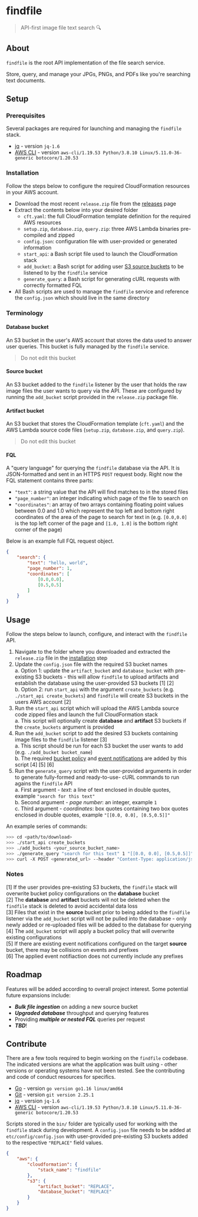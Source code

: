 # findfile

> API-first image file text search 🔍

## About

`findfile` is the root API implementation of the file search service.  

Store, query, and manage your JPGs, PNGs, and PDFs like you're searching text documents.  

## Setup

### Prerequisites

Several packages are required for launching and managing the `findfile` stack.  

- [jq](https://stedolan.github.io/jq/) - version `jq-1.6`  
- [AWS CLI](https://aws.amazon.com/cli/) - version `aws-cli/1.19.53 Python/3.8.10 Linux/5.11.0-36-generic botocore/1.20.53`  

### Installation

Follow the steps below to configure the required CloudFormation resources in your AWS account.  

- Download the most recent `release.zip` file from the [releases](https://github.com/forstmeier/findfile/releases) page  
- Extract the contents below into your desired folder
	- `cft.yaml`: the full CloudFormation template definition for the required AWS resources  
	- `setup.zip`, `database.zip`, `query.zip`: three AWS Lambda binaries pre-compiled and zipped  
	- `config.json`: configuration file with user-provided or generated information  
	- `start_api`: a Bash script file used to launch the CloudFormation stack  
	- `add_bucket`: a Bash script for adding user [S3 source buckets](####source-buket) to be listened to by the `findfile` service  
		<!-- ADD NOTES FROM EXISTING README REGARDING POLICY OVERWRITES -->
	- `generate_query`: a Bash script for generating cURL requests with correctly formatted FQL  
- All Bash scripts are used to manage the `findfile` service and reference the `config.json` which should live in the same directory  

### Terminology

#### Database bucket

An S3 bucket in the user's AWS account that stores the data used to answer user queries. This bucket is fully managed by the `findfile` service.  

> Do not edit this bucket  

#### Source bucket

An S3 bucket added to the `findfile` listener by the user that holds the raw image files the user wants to query via the API. These are configured by running the `add_bucket` script provided in the `release.zip` package file.  

#### Artifact bucket

An S3 bucket that stores the CloudFormation template (`cft.yaml`) and the AWS Lambda source code files (`setup.zip`, `database.zip`, and `query.zip`).  

> Do not edit this bucket  

#### FQL

A "query language" for querying the `findfile` database via the API. It is JSON-formatted and sent in an HTTPS `POST` request body.  Right now the FQL statement contains three parts:  

- `"text"`: a string value that the API will find matches to in the stored files  
- `"page_number"`: an integer indicating which page of the file to search on  
- `"coordinates"`: an array of two arrays containing floating point values between 0.0 and 1.0 which represent the top left and bottom right coordinates of the area of the page to search for text in (e.g. `[0.0,0.0]` is the top left corner of the page and `[1.0, 1.0]` is the bottom right corner of the page)  

Below is an example full FQL request object.  

```json
{
	"search": {
		"text": "hello, world",
		"page_number": 1,
		"coordinates": [
			[0.0,0.0],
			[0.5,0.5]
		]
	}
}
```

## Usage

Follow the steps below to launch, configure, and interact with the `findfile` API.

1. Navigate to the folder where you downloaded and extracted the `release.zip` file in the [installation](###installation) step  
2. Update the `config.json` file with the required S3 bucket names  
	a. Option 1: update the `artifact_bucket` and `database_bucket` with pre-existing S3 buckets - this will allow `findfile` to upload artifacts and establish the database using the user-provided S3 buckets [1] [2]  
	b. Option 2: run `start_api` with the argument `create_buckets` (e.g. `./start_api create_buckets`) and `findfile` will create S3 buckets in the users AWS account [2]  
3. Run the `start_api` script which will upload the AWS Lambda source code zipped files and launch the full CloudFormation stack  
	a. This script will optionally create **database** and **artifact** S3 buckets if the `create_buckets` argument is provided  
4. Run the `add_bucket` script to add the desired S3 buckets containing image files to the `findfile` listener [3]  
	a. This script should be run for each S3 bucket the user wants to add (e.g. `./add_bucket bucket_name`)  
	b. The required [bucket policy](https://docs.aws.amazon.com/AmazonS3/latest/userguide/bucket-policies.html) and [event notifications](https://docs.aws.amazon.com/AmazonS3/latest/userguide/NotificationHowTo.html) are added by this script [4] [5] [6]  
5. Run the `generate_query` script with the user-provided arguments in order to generate fully-formed and ready-to-use- cURL commands to run agains the `findfile` API  
	a. First argument - _text_: a line of text enclosed in double quotes, example `"search for this text"`  
	b. Second argument - _page number_: an integer, example `1`  
	c. Third argument - _coordinates_: box quotes containing two box quotes enclosed in double quotes, example `"[[0.0, 0.0], [0.5,0.5]]"`  

An example series of commands:

```bash
>>> cd <path/to/download>
>>> ./start_api create_buckets
>>> ./add_buckets <your_source_bucket_name>
>>> ./generate_query "search for this text" 1 "[[0.0, 0.0], [0.5,0.5]]"
>>> curl -X POST <generated_url> --header "Content-Type: application/json" --header "x-findfile-security-key: <security_key>" --data '{"search": {"text": "search for this text", "page_number": 1, "coordinates": [[0.0,0.0], [0.5,0.5]]}}'
```

### Notes

[1] If the user provides pre-existing S3 buckets, the `findfile` stack will overwrite bucket policy configurations on the **database** bucket  
[2] The **database** and **artifact** buckets will not be deleted when the `findfile` stack is deleted to avoid accidental data loss  
[3] Files that exist in the **source** bucket prior to being added to the `findfile` listener via the `add_bucket` script will not be pulled into the database - only newly added or re-uploaded files will be added to the database for querying  
[4] The `add_bucket` script will apply a bucket policy that will overwrite existing configurations  
[5] If there are existing event notifications configured on the target **source** bucket, there may be collisions on events and prefixes  
[6] The applied event notifiaction does not currently include any prefixes  

## Roadmap

Features will be added according to overall project interest. Some potential future expansions include:  

- **_Bulk file ingestion_** on adding a new source bucket  
- **_Upgraded database_** throughput and querying features  
- Providing **_multiple or nested FQL_** queries per request  
- **_TBD_**!

## Contribute

There are a few tools required to begin working on the `findfile` codebase. The indicated versions are what the application was built using - other versions or operating systems have not been tested. See the contributing and code of conduct resources for specifics.  

- [Go](https://golang.org/dl/) - version `go version go1.16 linux/amd64`  
- [Git](https://git-scm.com/downloads) - version `git version 2.25.1`  
- [jq](https://stedolan.github.io/jq/) - version `jq-1.6`  
- [AWS CLI](https://aws.amazon.com/cli/) - version `aws-cli/1.19.53 Python/3.8.10 Linux/5.11.0-36-generic botocore/1.20.53`  

Scripts stored in the `bin/` folder are typically used for working with the `findfile` stack during development. A `config.json` file needs to be added at `etc/config/config.json` with user-provided pre-existing S3 buckets added to the respective `"REPLACE"` field values.  

```json
{
	"aws": {
		"cloudformation": {
			"stack_name": "findfile"
		},
		"s3": {
			"artifact_bucket": "REPLACE",
			"database_bucket": "REPLACE"
		}
	}
}
```
